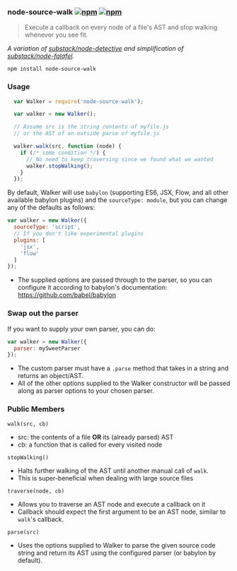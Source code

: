 ### node-source-walk [![npm](http://img.shields.io/npm/v/node-source-walk.svg)](https://npmjs.org/package/node-source-walk) [![npm](http://img.shields.io/npm/dm/node-source-walk.svg)](https://npmjs.org/package/node-source-walk)

> Execute a callback on every node of a file's AST and stop walking whenever you see fit.

*A variation of [substack/node-detective](https://github.com/substack/node-detective)
and simplification of [substack/node-falafel](https://github.com/substack/node-falafel).*

`npm install node-source-walk`

### Usage

```javascript
  var Walker = require('node-source-walk');

  var walker = new Walker();

  // Assume src is the string contents of myfile.js
  // or the AST of an outside parse of myfile.js

  walker.walk(src, function (node) {
    if (/* some condition */) {
      // No need to keep traversing since we found what we wanted
      walker.stopWalking();
    }
  });

```

By default, Walker will use `babylon` (supporting ES6, JSX, Flow, and all other available babylon plugins) and the `sourceType: module`, but you can change any of the defaults as follows:

```js
var walker = new Walker({
  sourceType: 'script',
  // If you don't like experimental plugins
  plugins: [
    'jsx',
    'flow'
  ]
});
```

* The supplied options are passed through to the parser, so you can configure it according to babylon's documentation: https://github.com/babel/babylon

### Swap out the parser

If you want to supply your own parser, you can do:

```js
var walker = new Walker({
  parser: mySweetParser
});
```

* The custom parser must have a `.parse` method that takes in a string and returns an object/AST.
* All of the other options supplied to the Walker constructor will be passed along as parser options to your chosen parser.

### Public Members

`walk(src, cb)`

* src: the contents of a file **OR** its (already parsed) AST
* cb: a function that is called for every visited node

`stopWalking()`

* Halts further walking of the AST until another manual call of `walk`.
* This is super-beneficial when dealing with large source files

`traverse(node, cb)`

* Allows you to traverse an AST node and execute a callback on it
* Callback should expect the first argument to be an AST node, similar to `walk`'s callback.

`parse(src)`

* Uses the options supplied to Walker to parse the given source code string and return its AST
using the configured parser (or babylon by default).
